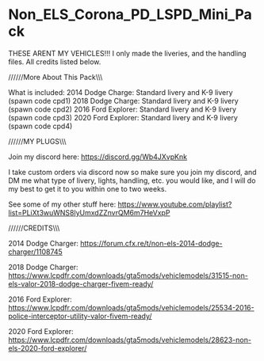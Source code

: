 # Non_ELS_Corona_PD_LSPD_Mini_Pack
THESE ARENT MY VEHICLES!!! I only made the liveries, and the handling files. All credits listed below.

//////More About This Pack\\\\\\

What is included: 
2014 Dodge Charge: Standard livery and K-9 livery (spawn code cpd1)
2018 Dodge Charge: Standard livery and K-9 livery (spawn code cpd2)
2016 Ford Explorer: Standard livery and K-9 livery (spawn code cpd3)
2020 Ford Explorer: Standard livery and K-9 livery (spawn code cpd4)


//////MY PLUGS\\\\\\

Join my discord here: https://discord.gg/Wb4JXvpKnk

I take custom orders via discord now so make sure you join my discord, and DM me what type of livery, lights, handling, etc. you would like, and I will do my best to get it to you within one to two weeks.


See some of my other stuff here: https://www.youtube.com/playlist?list=PLiXt3wuWNS8lyUmxdZZnvrQM6m7HeVxpP


//////CREDITS\\\\\\

2014 Dodge Charger:
https://forum.cfx.re/t/non-els-2014-dodge-charger/1108745

2018 Dodge Charger:
https://www.lcpdfr.com/downloads/gta5mods/vehiclemodels/31515-non-els-valor-2018-dodge-charger-fivem-ready/

2016 Ford Explorer:
https://www.lcpdfr.com/downloads/gta5mods/vehiclemodels/25534-2016-police-interceptor-utility-valor-fivem-ready/

2020 Ford Explorer:
https://www.lcpdfr.com/downloads/gta5mods/vehiclemodels/28623-non-els-2020-ford-explorer/
